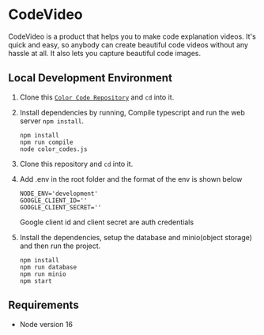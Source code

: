 # CodeVideo
CodeVideo is a product that helps you to make code explanation videos. It's quick and easy, so  anybody can create beautiful code videos without any hassle at all. It also lets you capture beautiful code images.

## Local Development Environment

1. Clone this [`Color Code Repository`](https://github.com/JivusAyrus/color-code) and `cd` into it.
2. Install dependencies by running, Compile typescript and run the web server  `npm install`.
    ```shell
    npm install
    npm run compile
    node color_codes.js
    ```
3. Clone this repository and `cd` into it.
4. Add .env in the root folder and the format of the env is shown below
    ```shell
    NODE_ENV='development'
    GOOGLE_CLIENT_ID=''
    GOOGLE_CLIENT_SECRET=''
    ```
    Google client id and client secret are auth credentials
5. Install the dependencies, setup the database and minio(object storage) and then run the project.


    ```shell
    npm install 
    npm run database
    npm run minio
    npm start
    ```
## Requirements
- Node version 16
